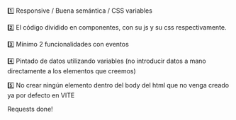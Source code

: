 1️⃣ Responsive / Buena semántica / CSS variables

2️⃣ El código dividido en componentes, con su js y su css respectivamente.

3️⃣ Mínimo 2 funcionalidades con eventos

4️⃣ Pintado de datos utilizando variables (no introducir datos a mano directamente a los elementos que creemos)

5️⃣ No crear ningún elemento dentro del body del html que no venga creado ya por defecto en VITE

Requests done!
